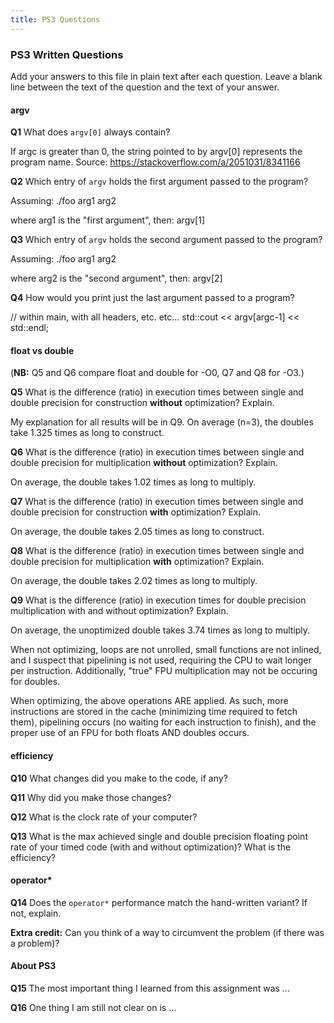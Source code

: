 ```yaml
---
title: PS3 Questions
---
```


### PS3 Written Questions

Add your answers to this file in plain text after each question.  Leave a blank line between the text of the question and the text of your answer.

#### argv


**Q1** What does `argv[0]` always contain?

If argc is greater than 0, the string pointed to by argv[0] represents the program name.
Source: https://stackoverflow.com/a/2051031/8341166


**Q2** Which entry of `argv` holds the first argument passed to the program?

Assuming:
./foo arg1 arg2

where arg1 is the "first argument", then:
argv[1]


**Q3** Which entry of `argv` holds the second argument passed to the program?

Assuming:
./foo arg1 arg2

where arg2 is the "second argument", then:
argv[2]


**Q4** How would you print just the last argument passed to a program?

// within main, with all headers, etc. etc...
std::cout << argv[argc-1] << std::endl;


#### float vs double

(**NB:**  Q5 and Q6 compare float and double for -O0, Q7 and Q8 for -O3.)

**Q5**  What is the difference (ratio) in execution times 
between single and double precision for
    construction **without** optimization? Explain.

My explanation for all results will be in Q9.
On average (n=3), the doubles take 1.325 times as long to construct.

**Q6**  What is the difference (ratio) in execution times
between single and double precision for
    multiplication **without** optimization? Explain.

On average, the double takes 1.02 times as long to multiply.

**Q7**  What is the difference (ratio) in execution times 
between single and double precision for
    construction **with** optimization? Explain.

On average, the double takes 2.05 times as long to construct.


**Q8**  What is the difference (ratio) in execution times 
between single and double precision for 
    multiplication **with** optimization? Explain. 

On average, the double takes 2.02 times as long to multiply.


**Q9**  What is the difference (ratio) in execution times 
for double precision
    multiplication with and without optimization? Explain. 

On average, the unoptimized double takes 3.74 times as long to multiply.

When not optimizing, loops are not unrolled, small functions are not inlined, and I suspect that
pipelining is not used, requiring the CPU to wait longer per instruction. Additionally, "true" FPU
multiplication may not be occuring for doubles.

When optimizing, the above operations ARE applied. As such, more instructions are stored in the
cache (minimizing time required to fetch them), pipelining occurs (no waiting for each instruction
to finish), and the proper use of an FPU for both floats AND doubles occurs.


#### efficiency

**Q10** What changes did you make to the 
    code, if any?

**Q11** Why did you make those changes?

**Q12** What is the clock rate of your computer?

**Q13** What is the max achieved single and double precision floating point rate of your timed code (with and
    without optimization)?  What is the efficiency?


#### operator*

**Q14** Does the `operator*` performance match the hand-written variant? If not, 
explain. 


**Extra credit:**  Can you think of a way to circumvent the problem
(if there was a problem)?


#### About PS3


**Q15** The most important thing I learned from this assignment was ...


**Q16** One thing I am still not clear on is ...
